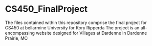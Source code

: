 # CS450_FinalProject

The files contained within this repository comprise the final project for CS450 at bellarmine University for Kory Ripperda
The project is an all-encompassing website designed for Villages at Dardenne in Dardenne Prairie, MO
